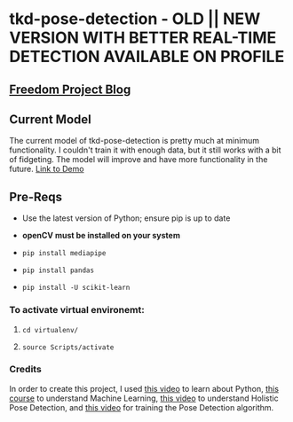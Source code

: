 # tkd-pose-detection - OLD || NEW VERSION WITH BETTER REAL-TIME DETECTION AVAILABLE ON PROFILE

## [Freedom Project Blog](https://github.com/jancarloa0524/apcsa-freedom-project)

## Current Model

The current model of tkd-pose-detection is pretty much at minimum functionality. I couldn't train it with enough data, but it still works with a bit of fidgeting. The model will improve and have more functionality in the future. [Link to Demo](https://youtu.be/uHqFf01NG-0)

## Pre-Reqs
- Use the latest version of Python; ensure pip is up to date

- **openCV must be installed on your system**

- `pip install mediapipe`

- `pip install pandas`

- `pip install -U scikit-learn`


### To activate virtual environemt:

1. `cd virtualenv/`

2. `source Scripts/activate`

### Credits

In order to create this project, I used [this video](https://www.youtube.com/watch?v=cBQ4c1IQJSE) to learn about Python, [this course](https://www.udemy.com/course/hands-on-machine-learning-with-opencv-4/) to understand Machine Learning, [this video](https://www.youtube.com/watch?v=pG4sUNDOZFg) to understand Holistic Pose Detection, and [this video](https://www.youtube.com/watch?v=We1uB79Ci-w) for training the Pose Detection algorithm. 
